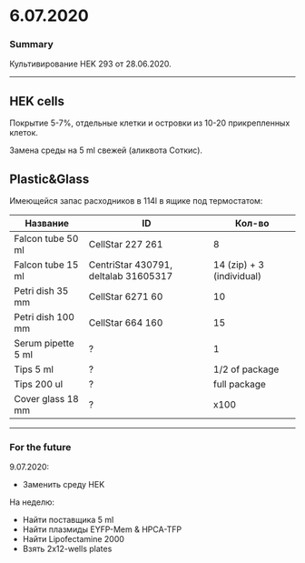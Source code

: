 6.07.2020
=========

### Summary
Культивирование HEK 293 от 28.06.2020.

---

## HEK cells
Покрытие 5-7%, отдельные клетки и островки из 10-20 прикрепленных клеток.

Замена среды на 5 ml свежей (аликвота Соткис).

## Plastic&Glass
Имеющейся запас расходников в 114l в ящике под термостатом:

|Название|ID|Кол-во|
|-|-|-|
|Falcon tube 50 ml|CellStar 227 261|8|
|Falcon tube 15 ml|CentriStar 430791, deltalab 31605317|14 (zip) + 3 (individual)|
|Petri dish 35 mm|CellStar 6271 60|10|
|Petri dish 100 mm|CellStar 664 160|15|
|Serum pipette 5 ml|?|1|
|Tips 5 ml|?|1/2 of package|
|Tips 200 ul|?|full package|
|Cover glass 18 mm|?|x100|

---

### For the future
9.07.2020:
- Заменить среду HEK

На неделю:
- Найти поставщика 5 ml
- Найти плазмиды EYFP-Mem & HPCA-TFP
- Найти Lipofectamine 2000
- Взять 2x12-wells plates


